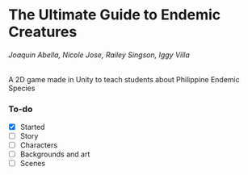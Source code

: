 # The Ultimate Guide to Endemic Creatures
###### Joaquin Abella, Nicole Jose, Railey Singson, Iggy Villa
A 2D game made in Unity to teach students about Philippine Endemic Species

### To-do
- [x] Started
- [ ] Story
- [ ] Characters
- [ ] Backgrounds and art
- [ ] Scenes
